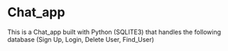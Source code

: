 # Chat_app
This is a Chat_app built with Python (SQLITE3) that handles the following database (Sign Up, Login, Delete User, Find_User)

